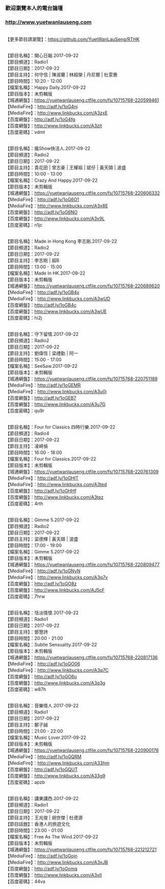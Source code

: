 ### 歡迎瀏覽本人的電台論壇
### http://www.yuetwanlauseng.com

<br>【更多節目請瀏覽】：https://github.com/YuetWanLauSeng/RTHK

<br>【節目名稱】：開心日報.2017-09-22
<br>【節目頻道】：Radio1
<br>【節目日期】：2017-09-22
<br>【節目主持】：何守信 | 陳淑蘭 | 林超榮 | 丹尼爾 | 杜雯惠
<br>【節目時間】：10:20 - 12:00
<br>【檔案名稱】：Happy Daily.2017-09-22
<br>【節目版本】：未剪輯版
<br>【城通網盤】：https://yuetwanlauseng.ctfile.com/fs/10715768-220599461
<br>【MediaFire】：http://adf.ly/1oG4nj
<br>【MediaFire】：http://www.linkbucks.com/A3zxE
<br>【百度網盤】：http://adf.ly/1oG4fg
<br>【百度網盤】：http://www.linkbucks.com/A3zit
<br>【百度密碼】：vdmt

<br>【節目名稱】：瘋Show快活人.2017-09-22
<br>【節目頻道】：Radio2
<br>【節目日期】：2017-09-22
<br>【節目主持】：貴花田 | 曾志豪 | 王耀祖 | 斌仔 | 黃天頤 | 波盛
<br>【節目時間】：10:00 - 13:00
<br>【檔案名稱】：Crazy And Happy.2017-09-22
<br>【節目版本】：未剪輯版
<br>【城通網盤】：https://yuetwanlauseng.ctfile.com/fs/10715768-220606332
<br>【MediaFire】：http://adf.ly/1oG6O1
<br>【MediaFire】：http://www.linkbucks.com/A3x8E
<br>【百度網盤】：http://adf.ly/1oG6NO
<br>【百度網盤】：http://www.linkbucks.com/A3x9L
<br>【百度密碼】：n1jc

<br>【節目名稱】：Made in Hong Kong 李志剛.2017-09-22
<br>【節目頻道】：Radio2
<br>【節目日期】：2017-09-22
<br>【節目主持】：李志剛 | 超B
<br>【節目時間】：13:00 - 15:00
<br>【檔案名稱】：Made In HK.2017-09-22
<br>【節目版本】：未剪輯版
<br>【城通網盤】：https://yuetwanlauseng.ctfile.com/fs/10715768-220689620
<br>【MediaFire】：http://adf.ly/1oGB4x
<br>【MediaFire】：http://www.linkbucks.com/A3wUD
<br>【百度網盤】：http://adf.ly/1oGB4c
<br>【百度網盤】：http://www.linkbucks.com/A3wUE
<br>【百度密碼】：hi2j

<br>【節目名稱】：守下留情.2017-09-22
<br>【節目頻道】：Radio2
<br>【節目日期】：2017-09-22
<br>【節目主持】：劉偉恆 | 梁禮勤 | 阿一
<br>【節目時間】：15:00 - 17:00
<br>【檔案名稱】：SeeSaw.2017-09-22
<br>【節目版本】：未剪輯版
<br>【城通網盤】：https://yuetwanlauseng.ctfile.com/fs/10715768-220751189
<br>【MediaFire】：http://adf.ly/1oGEMR
<br>【MediaFire】：http://www.linkbucks.com/A3u0j
<br>【百度網盤】：http://adf.ly/1oGEB7
<br>【百度網盤】：http://www.linkbucks.com/A3u7G
<br>【百度密碼】：qu9r

<br>【節目名稱】：Four for Classics 四時行樂.2017-09-22
<br>【節目頻道】：Radio4
<br>【節目日期】：2017-09-22
<br>【節目主持】：凌崎偵
<br>【節目時間】：16:00 - 18:00
<br>【檔案名稱】：Four for Classics.2017-09-22
<br>【節目版本】：未剪輯版
<br>【城通網盤】：https://yuetwanlauseng.ctfile.com/fs/10715768-220761309
<br>【MediaFire】：http://adf.ly/1oGHIT
<br>【MediaFire】：http://www.linkbucks.com/A3ted
<br>【百度網盤】：http://adf.ly/1oGHHf
<br>【百度網盤】：http://www.linkbucks.com/A3tez
<br>【百度密碼】：4rth

<br>【節目名稱】：Gimme 5.2017-09-22
<br>【節目頻道】：Radio2
<br>【節目日期】：2017-09-22
<br>【節目主持】：梁德輝 | 黃天頤 | 波盛
<br>【節目時間】：17:00 - 19:00
<br>【檔案名稱】：Gimme 5.2017-09-22
<br>【節目版本】：未剪輯版
<br>【城通網盤】：https://yuetwanlauseng.ctfile.com/fs/10715768-220809477
<br>【MediaFire】：http://adf.ly/1oGNyN
<br>【MediaFire】：http://www.linkbucks.com/A3q7v
<br>【百度網盤】：http://adf.ly/1oGO8z
<br>【百度網盤】：http://www.linkbucks.com/AJ5cF
<br>【百度密碼】：7hrw

<br>【節目名稱】：恬淡情懷.2017-09-22
<br>【節目頻道】：Radio1
<br>【節目日期】：2017-09-22
<br>【節目主持】：鄧慧詩
<br>【節目時間】：20:00 - 21:00
<br>【檔案名稱】：Subtle Sensuality.2017-09-22
<br>【節目版本】：未剪輯版
<br>【城通網盤】：https://yuetwanlauseng.ctfile.com/fs/10715768-220817136
<br>【MediaFire】：http://adf.ly/1oGO06
<br>【MediaFire】：http://www.linkbucks.com/A3q7C
<br>【百度網盤】：http://adf.ly/1oGO6u
<br>【百度網盤】：http://www.linkbucks.com/A3q3g
<br>【百度密碼】：w87h

<br>【節目名稱】：音樂情人.2017-09-22
<br>【節目頻道】：Radio1
<br>【節目日期】：2017-09-22
<br>【節目主持】：鄭子誠
<br>【節目時間】：21:00 - 22:00
<br>【檔案名稱】：Music Lover.2017-09-22
<br>【節目版本】：未剪輯版
<br>【城通網盤】：https://yuetwanlauseng.ctfile.com/fs/10715768-220900176
<br>【MediaFire】：http://adf.ly/1oGQRM
<br>【MediaFire】：http://www.linkbucks.com/A33hm
<br>【百度網盤】：http://adf.ly/1oGQUT
<br>【百度網盤】：http://www.linkbucks.com/A33g9
<br>【百度密碼】：apzb

<br>【節目名稱】：講東講西.2017-09-22
<br>【節目頻道】：Radio1
<br>【節目日期】：2017-09-22
<br>【節目主持】：王兆俊 | 胡世傑 | 杜德源
<br>【節目話題】：香港人的旅遊文化
<br>【節目時間】：23:00 - 01:00
<br>【檔案名稱】：Free As The Wind.2017-09-22
<br>【節目版本】：未剪輯版
<br>【城通網盤】：https://yuetwanlauseng.ctfile.com/fs/10715768-221212721
<br>【MediaFire】：http://adf.ly/1oGojn
<br>【MediaFire】：http://www.linkbucks.com/A3xJB
<br>【百度網盤】：http://adf.ly/1oGomq
<br>【百度網盤】：http://www.linkbucks.com/A3xII
<br>【百度密碼】：44va
